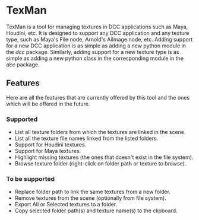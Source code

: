 # TexMan
TexMan is a tool for managing textures in DCC applications such as Maya, Houdini, etc. It is designed to support any DCC application and any texture type, such as Maya's File node, Arnold's AiImage node, etc. Adding support for a new DCC application is as simple as adding a new python module in the *dcc* package. Similarly, adding support for a new texture type is as simple as adding a new python class in the corresponding module in the *dcc* package.
## Features
Here are all the features that are currently offered by this tool and the ones which will be offered in the future.
### Supported
- List all texture folders from which the textures are linked in the scene.
- List all the texture file names linked from the listed folders.
- Support for Houdini textures.
- Support for Maya textures.
- Highlight missing textures (the ones that doesn't exist in the file system).
- Browse texture folder (right-click on folder path or texture to browse).
### To be supported
- Replace folder path to link the same textures from a new folder.
- Remove textures from the scene (optionally from file system).
- Export All or Selected textures to a folder.
- Copy selected folder path(s) and texture name(s) to the clipboard.